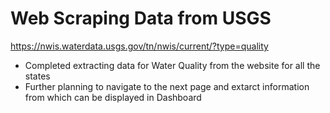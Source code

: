 # Web Scraping Data from USGS 

https://nwis.waterdata.usgs.gov/tn/nwis/current/?type=quality

* Completed extracting data for Water Quality from the website for all the states
* Further planning to navigate to the next page and extarct information from which can be displayed in Dashboard
